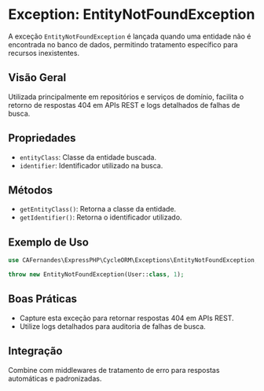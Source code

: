 # Exception: EntityNotFoundException

A exceção `EntityNotFoundException` é lançada quando uma entidade não é encontrada no banco de dados, permitindo tratamento específico para recursos inexistentes.

## Visão Geral
Utilizada principalmente em repositórios e serviços de domínio, facilita o retorno de respostas 404 em APIs REST e logs detalhados de falhas de busca.

## Propriedades
- `entityClass`: Classe da entidade buscada.
- `identifier`: Identificador utilizado na busca.

## Métodos
- `getEntityClass()`: Retorna a classe da entidade.
- `getIdentifier()`: Retorna o identificador utilizado.

## Exemplo de Uso
```php
use CAFernandes\ExpressPHP\CycleORM\Exceptions\EntityNotFoundException;

throw new EntityNotFoundException(User::class, 1);
```

## Boas Práticas
- Capture esta exceção para retornar respostas 404 em APIs REST.
- Utilize logs detalhados para auditoria de falhas de busca.

## Integração
Combine com middlewares de tratamento de erro para respostas automáticas e padronizadas.
